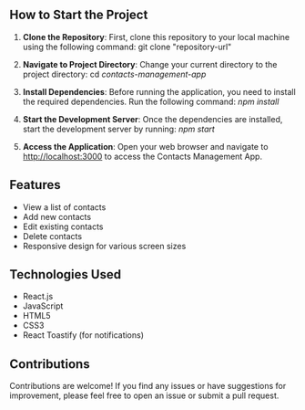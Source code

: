 ## How to Start the Project
1. **Clone the Repository**: First, clone this repository to your local machine using the following command: git clone "repository-url"
2. **Navigate to Project Directory**: Change your current directory to the project directory: cd *contacts-management-app*
3. **Install Dependencies**: Before running the application, you need to install the required dependencies. Run the following command: *npm install*
4. **Start the Development Server**: Once the dependencies are installed, start the development server by running: *npm start*

5. **Access the Application**: Open your web browser and navigate to [http://localhost:3000](http://localhost:3000) to access the Contacts Management App.

## Features



- View a list of contacts
- Add new contacts
- Edit existing contacts
- Delete contacts
- Responsive design for various screen sizes

## Technologies Used

- React.js
- JavaScript
- HTML5
- CSS3
- React Toastify (for notifications)

## Contributions

Contributions are welcome! If you find any issues or have suggestions for improvement, please feel free to open an issue or submit a pull request.

